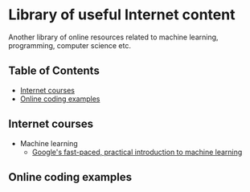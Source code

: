 # Library of useful Internet content

Another library of online resources related to machine learning, programming, computer science etc.

## Table of Contents
* [Internet courses](#internet-courses)
* [Online coding examples](#online-coding-examples)

<a name="internet-courses"></a>
## Internet courses
* Machine learning
  * [Google's fast-paced, practical introduction to machine learning](https://developers.google.com/machine-learning/crash-course)

<a name="online-coding-examples"></a>
## Online coding examples
